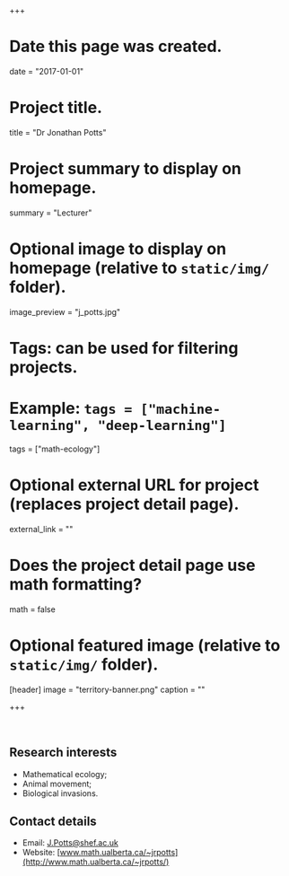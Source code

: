 +++
# Date this page was created.
date = "2017-01-01"

# Project title.
title = "Dr Jonathan Potts"

# Project summary to display on homepage.
summary = "Lecturer"

# Optional image to display on homepage (relative to `static/img/` folder).
image_preview = "j_potts.jpg"

# Tags: can be used for filtering projects.
# Example: `tags = ["machine-learning", "deep-learning"]`
tags = ["math-ecology"]

# Optional external URL for project (replaces project detail page).
external_link = ""

# Does the project detail page use math formatting?
math = false

# Optional featured image (relative to `static/img/` folder).
[header]
image = "territory-banner.png"
caption = ""

+++

<br>

## Research interests
* Mathematical ecology; 
* Animal movement; 
* Biological invasions.

## Contact details

* Email: J.Potts@shef.ac.uk
* Website: [www.math.ualberta.ca/~jrpotts](http://www.math.ualberta.ca/~jrpotts/)
